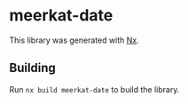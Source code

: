 # meerkat-date

This library was generated with [Nx](https://nx.dev).

## Building

Run `nx build meerkat-date` to build the library.
